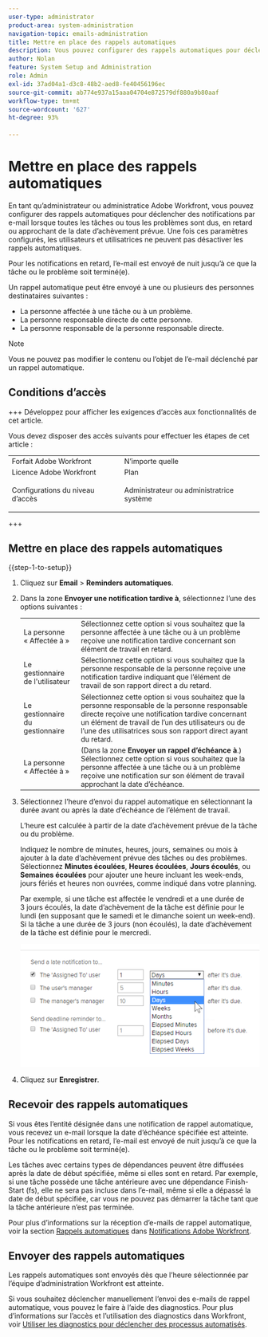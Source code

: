 ```yaml
---
user-type: administrator
product-area: system-administration
navigation-topic: emails-administration
title: Mettre en place des rappels automatiques
description: Vous pouvez configurer des rappels automatiques pour déclencher des notifications par e-mail lorsque toutes les tâches ou tous les problèmes sont dus, en retard ou près de la date d’achèvement prévue.
author: Nolan
feature: System Setup and Administration
role: Admin
exl-id: 37ad04a1-d3c8-48b2-aed8-fe40456196ec
source-git-commit: ab774e937a15aaa04704e872579df880a9b80aaf
workflow-type: tm+mt
source-wordcount: '627'
ht-degree: 93%

---
```


# Mettre en place des rappels automatiques

<!--DON'T DELETE, DRAFT OR HIDE THIS ARTICLE. IT IS LINKED TO THE PRODUCT, THROUGH THE CONTEXT SENSITIVE HELP LINKS.-->

En tant qu’administrateur ou administratice Adobe Workfront, vous pouvez configurer des rappels automatiques pour déclencher des notifications par e-mail lorsque toutes les tâches ou tous les problèmes sont dus, en retard ou approchant de la date d’achèvement prévue. Une fois ces paramètres configurés, les utilisateurs et utilisatrices ne peuvent pas désactiver les rappels automatiques.

Pour les notifications en retard, l’e-mail est envoyé de nuit jusqu’à ce que la tâche ou le problème soit terminé(e).

Un rappel automatique peut être envoyé à une ou plusieurs des personnes destinataires suivantes :

* La personne affectée à une tâche ou à un problème.
* La personne responsable directe de cette personne.
* La personne responsable de la personne responsable directe.

>[!NOTE]
>
>Vous ne pouvez pas modifier le contenu ou l’objet de l’e-mail déclenché par un rappel automatique.

## Conditions d’accès

+++ Développez pour afficher les exigences d’accès aux fonctionnalités de cet article.

Vous devez disposer des accès suivants pour effectuer les étapes de cet article :

<table style="table-layout:auto"> 
 <col> 
 <col> 
 <tbody> 
  <tr> 
   <td role="rowheader">Forfait Adobe Workfront</td> 
   <td>N’importe quelle</td> 
  </tr> 
  <tr> 
   <td role="rowheader">Licence Adobe Workfront</td> 
   <td>Plan</td> 
  </tr> 
  <tr> 
   <td role="rowheader">Configurations du niveau d’accès</td> 
   <td> <p>Administrateur ou administratrice système</p> </td> 
  </tr> 
 </tbody> 
</table>

+++

## Mettre en place des rappels automatiques

{{step-1-to-setup}}

1. Cliquez sur **Email** > **Reminders automatiques**.

1. Dans la zone **Envoyer une notification tardive à**, sélectionnez l’une des options suivantes :

   <table>
    <tr>
        <td>La personne « Affectée à »</td>
        <td>Sélectionnez cette option si vous souhaitez que la personne affectée à une tâche ou à un problème reçoive une notification tardive concernant son élément de travail en retard.</td>
        <td></td>
    </tr>
    <tr>
        <td>Le gestionnaire de l'utilisateur</td>
        <td>Sélectionnez cette option si vous souhaitez que la personne responsable de la personne reçoive une notification tardive indiquant que l’élément de travail de son rapport direct a du retard.</td>
        <td></td>
    </tr>
    <tr>
        <td>Le gestionnaire du gestionnaire</td>
        <td>Sélectionnez cette option si vous souhaitez que la personne responsable de la personne responsable directe reçoive une notification tardive concernant un élément de travail de l’un des utilisateurs ou de l’une des utilisatrices sous son rapport direct ayant du retard.</td>
        <td></td>
    </tr>
    <tr>
        <td>La personne « Affectée à »</td>
        <td>(Dans la zone <b>Envoyer un rappel d’échéance à</b>.) Sélectionnez cette option si vous souhaitez que la personne affectée à une tâche ou à un problème reçoive une notification sur son élément de travail approchant la date d’échéance.</td>
        <td></td>
    </tr>
   </table>

1. Sélectionnez l’heure d’envoi du rappel automatique en sélectionnant la durée avant ou après la date d’échéance de l’élément de travail.

   L’heure est calculée à partir de la date d’achèvement prévue de la tâche ou du problème.

   Indiquez le nombre de minutes, heures, jours, semaines ou mois à ajouter à la date d’achèvement prévue des tâches ou des problèmes. Sélectionnez **Minutes écoulées**, **Heures écoulées**, **Jours écoulés**, ou **Semaines écoulées** pour ajouter une heure incluant les week-ends, jours fériés et heures non ouvrées, comme indiqué dans votre planning.

   Par exemple, si une tâche est affectée le vendredi et a une durée de 3 jours écoulés, la date d’achèvement de la tâche est définie pour le lundi (en supposant que le samedi et le dimanche soient un week-end). Si la tâche a une durée de 3 jours (non écoulés), la date d’achèvement de la tâche est définie pour le mercredi.

   ![](assets/time-increments-for-automatic-reminder.png)

1. Cliquez sur **Enregistrer**.

## Recevoir des rappels automatiques

Si vous êtes l’entité désignée dans une notification de rappel automatique, vous recevez un e-mail lorsque la date d’échéance spécifiée est atteinte. Pour les notifications en retard, l’e-mail est envoyé de nuit jusqu’à ce que la tâche ou le problème soit terminé(e).

Les tâches avec certains types de dépendances peuvent être diffusées après la date de début spécifiée, même si elles sont en retard. Par exemple, si une tâche possède une tâche antérieure avec une dépendance Finish-Start (fs), elle ne sera pas incluse dans l’e-mail, même si elle a dépassé la date de début spécifiée, car vous ne pouvez pas démarrer la tâche tant que la tâche antérieure n’est pas terminée.

Pour plus d’informations sur la réception d’e-mails de rappel automatique, voir la section [Rappels automatiques](../../../workfront-basics/using-notifications/wf-notifications.md#automatic-reminders) dans [Notifications Adobe Workfront](../../../workfront-basics/using-notifications/wf-notifications.md).

## Envoyer des rappels automatiques

Les rappels automatiques sont envoyés dès que l’heure sélectionnée par l’équipe d’administration Workfront est atteinte.

Si vous souhaitez déclencher manuellement l’envoi des e-mails de rappel automatique, vous pouvez le faire à l’aide des diagnostics. Pour plus d’informations sur l’accès et l’utilisation des diagnostics dans Workfront, voir [Utiliser les diagnostics pour déclencher des processus automatisés](../../../administration-and-setup/manage-workfront/run-diagnostics/use-diagnostics-to-trigger-automated-processes.md).
